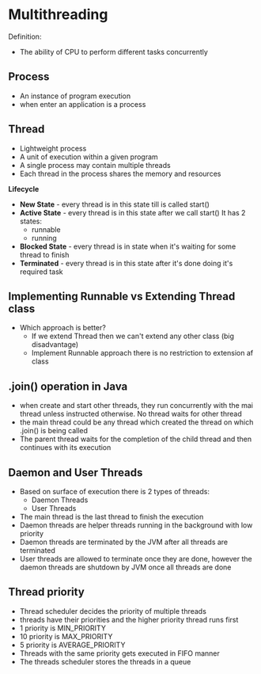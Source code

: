 # Multithreading

Definition:
- The ability of CPU to perform different tasks concurrently

## Process
- An instance of program execution
- when enter an application is a process

## Thread
- Lightweight process
- A unit of execution within a given program
- A single process may contain multiple threads
- Each thread in the process shares the memory and resources

**Lifecycle**
- **New State** - every thread is in this state till is called start()
- **Active State** - every thread is in this state after we call start()
  It has 2 states:
    * runnable
    * running
- **Blocked State** - every thread is in state when it's waiting for some thread to finish
- **Terminated** - every thread is in this state after it's done doing it's required task

## Implementing Runnable vs Extending Thread class

- Which approach is better?
    - If we extend Thread then we can't extend any other class (big disadvantage)
    - Implement Runnable approach there is no restriction to extension af class

## .join() operation in Java
- when create and start other threads, they run concurrently with the mai thread
  unless instructed otherwise. No thread waits for other thread
- the main thread could be any thread which created the thread on which .join()
  is being called
- The parent thread waits for the completion of the child thread and then 
  continues with its execution

## Daemon and User Threads
- Based on surface of execution there is 2 types of threads:
    * Daemon Threads
    * User Threads
- The main thread is the last thread to finish the execution
- Daemon threads are helper threads running in the background with low priority
- Daemon threads are terminated by the JVM after all threads are terminated
- User threads are allowed to terminate once they are done,
  however the daemon threads are shutdown by JVM once all threads are done 

## Thread priority
- Thread scheduler decides the priority of multiple threads 
- threads have their priorities and the higher priority thread runs first
- 1 priority is MIN_PRIORITY
- 10 priority is MAX_PRIORITY
- 5 priority is AVERAGE_PRIORITY
- Threads with the same priority gets executed in FIFO manner
- The threads scheduler stores the threads in a queue
